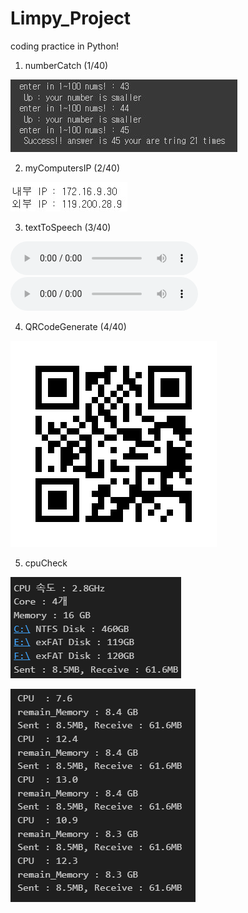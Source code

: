 # Limpy_Project

coding practice in Python!

1. numberCatch (1/40)

  ![1.numberCatch](1_numberCatch(1_40)/numberCatch.JPG)


2. myComputersIP (2/40)

  ![2.myComsIP](2.myCompsIP/2.myCompsIP.jpg)

3. textToSpeech (3/40)

  ![3.textToSpeech](3.textToSpeech/secondTTS.mp3)
<audio controls>
    <source src='./3.textToSpeech/secondTTS.mp3'>
</audio>


4. QRCodeGenerate (4/40)

  ![4.QRCodeGenerate](4.QRCodeGenerate/github_LimsWeb.png)

5. cpuCheck

  ![5.cpuCheck1](5.cpuCheck/5.cpuCheck.png)
  
  ![5.cpuCheck2](5.cpuCheck/5.cpuCheck2.png)  

